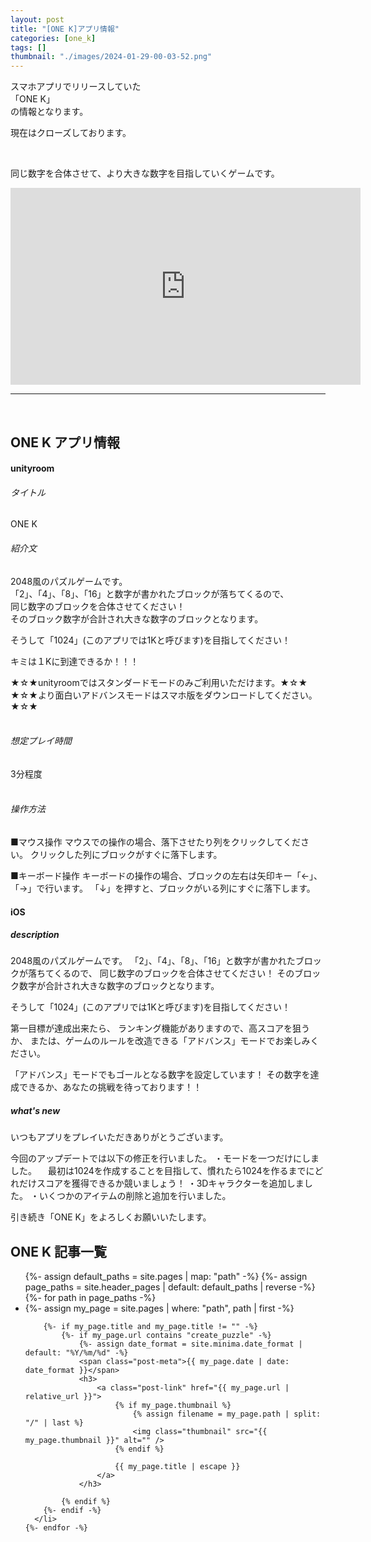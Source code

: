 ```yaml
---
layout: post
title: "[ONE K]アプリ情報"
categories: [one_k]
tags: []
thumbnail: "./images/2024-01-29-00-03-52.png"
---
```


スマホアプリでリリースしていた  
「ONE K」  
の情報となります。  
  
現在はクローズしております。  
  
<br>
  
同じ数字を合体させて、より大きな数字を目指していくゲームです。  

<iframe width="560" height="315" src="https://www.youtube.com/embed/ulyfyhqVzSI" frameborder="0" allowfullscreen></iframe>  
  
<br>
<hr>
<br>
  
## ONE K アプリ情報
#### unityroom
###### タイトル
ONE K
<br>

###### 紹介文
2048風のパズルゲームです。  
「2」、「4」、「8」、「16」と数字が書かれたブロックが落ちてくるので、  
同じ数字のブロックを合体させてください！  
そのブロック数字が合計され大きな数字のブロックとなります。  
  
そうして「1024」(このアプリでは1Kと呼びます)を目指してください！  
  
キミは１Kに到達できるか！！！  
  
★☆★unityroomではスタンダードモードのみご利用いただけます。★☆★  
★☆★より面白いアドバンスモードはスマホ版をダウンロードしてください。★☆★  
<br>

###### 想定プレイ時間
3分程度  
<br>

###### 操作方法
■マウス操作
マウスでの操作の場合、落下させたり列をクリックしてください。
クリックした列にブロックがすぐに落下します。
<br>

■キーボード操作
キーボードの操作の場合、ブロックの左右は矢印キー「←」、「→」で行います。
「↓」を押すと、ブロックがいる列にすぐに落下します。
<br>

#### iOS
##### description
2048風のパズルゲームです。
「2」、「4」、「8」、「16」と数字が書かれたブロックが落ちてくるので、
同じ数字のブロックを合体させてください！
そのブロック数字が合計され大きな数字のブロックとなります。

そうして「1024」(このアプリでは1Kと呼びます)を目指してください！

第一目標が達成出来たら、
ランキング機能がありますので、高スコアを狙うか、
または、ゲームのルールを改造できる「アドバンス」モードでお楽しみください。

「アドバンス」モードでもゴールとなる数字を設定しています！
その数字を達成できるか、あなたの挑戦を待っております！！
<br>

##### what's new
いつもアプリをプレイいただきありがとうございます。

今回のアップデートでは以下の修正を行いました。
・モードを一つだけにしました。
　最初は1024を作成することを目指して、慣れたら1024を作るまでにどれだけスコアを獲得できるか競いましょう！
・3Dキャラクターを追加しました。
・いくつかのアイテムの削除と追加を行いました。

引き続き「ONE K」をよろしくお願いいたします。

## ONE K 記事一覧
<ul class="post-list">
    {%- assign default_paths = site.pages | map: "path" -%}
    {%- assign page_paths = site.header_pages | default: default_paths | reverse -%}
    {%- for path in page_paths -%}
      <li>
        {%- assign my_page = site.pages | where: "path", path | first -%}
        
        {%- if my_page.title and my_page.title != "" -%}
            {%- if my_page.url contains "create_puzzle" -%}
                {%- assign date_format = site.minima.date_format | default: "%Y/%m/%d" -%}
                <span class="post-meta">{{ my_page.date | date: date_format }}</span>
                <h3>
                    <a class="post-link" href="{{ my_page.url | relative_url }}">
                        {% if my_page.thumbnail %}
                            {% assign filename = my_page.path | split: "/" | last %}
                            <img class="thumbnail" src="{{ my_page.thumbnail }}" alt="" />
                        {% endif %}
                        
                        {{ my_page.title | escape }}
                    </a>
                </h3>
                
            {% endif %}
        {%- endif -%}
      </li>
    {%- endfor -%}
  </ul>